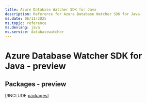 ```yaml
---
title: Azure Database Watcher SDK for Java
description: Reference for Azure Database Watcher SDK for Java
ms.date: 06/11/2025
ms.topic: reference
ms.devlang: java
ms.service: databasewatcher
---
```

# Azure Database Watcher SDK for Java - preview
## Packages - preview
[!INCLUDE [packages](database-watcher-index.md)]